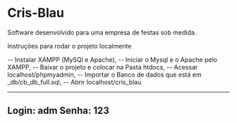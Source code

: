 # Cris-Blau
Software desenvolvido para uma empresa de festas sob medida.

Instruções para rodar o projeto localmente

-- Instalar XAMPP (MySQl e Apache),
-- Iniciar o Mysql e o Apache pelo XAMPP,
-- Baixar o projeto e colocar na Pasta htdocs,
-- Acessar localhost/phpmyadmin,
-- Importar o Banco de dados que está em _db/cb_db_full.sql,
-- Abrir localhost/cris_blau

---------------------------
Login: adm
Senha: 123
---------------------------
